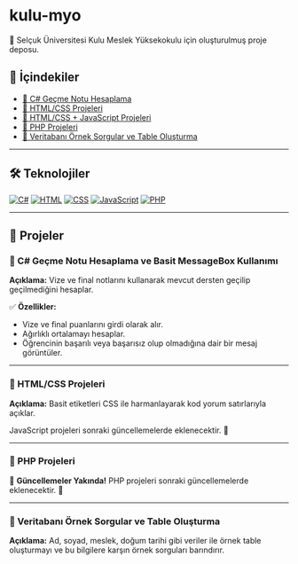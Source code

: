 # kulu-myo

📌 Selçuk Üniversitesi Kulu Meslek Yüksekokulu için oluşturulmuş proje deposu.

## 📜 İçindekiler
- [🔹 C# Geçme Notu Hesaplama](#-c-geçme-notu-hesaplama-ve-basit-messagebox-kullanımı)
- [🔹 HTML/CSS Projeleri](#-htmlcss-projeleri)
- [🔹 HTML/CSS + JavaScript Projeleri](#-htmlcss--javascript-projeleri)
- [🔹 PHP Projeleri](#-php-projeleri)
- [🔹 Veritabanı Örnek Sorgular ve Table Oluşturma](#veritabanı-örnek-sorgular-ve-table-oluşturma)
---

## 🛠 Teknolojiler

[![C#](https://img.shields.io/badge/C%23-%23239120.svg?style=for-the-badge&logo=c-sharp&logoColor=white)](https://learn.microsoft.com/en-us/dotnet/csharp/)
[![HTML](https://img.shields.io/badge/HTML-%23E34F26.svg?style=for-the-badge&logo=html5&logoColor=white)](https://developer.mozilla.org/en-US/docs/Web/HTML)
[![CSS](https://img.shields.io/badge/CSS-%231572B6.svg?style=for-the-badge&logo=css3&logoColor=white)](https://developer.mozilla.org/en-US/docs/Web/CSS)
[![JavaScript](https://img.shields.io/badge/JavaScript-%23F7DF1E.svg?style=for-the-badge&logo=javascript&logoColor=black)](https://developer.mozilla.org/en-US/docs/Web/JavaScript)
[![PHP](https://img.shields.io/badge/PHP-%23777BB4.svg?style=for-the-badge&logo=php&logoColor=white)](https://www.php.net/)

---

## 📌 Projeler

### 🔹 C# Geçme Notu Hesaplama ve Basit MessageBox Kullanımı

**Açıklama:** Vize ve final notlarını kullanarak mevcut dersten geçilip geçilmediğini hesaplar.

✅ **Özellikler:**
- Vize ve final puanlarını girdi olarak alır.
- Ağırlıklı ortalamayı hesaplar.
- Öğrencinin başarılı veya başarısız olup olmadığına dair bir mesaj görüntüler.


---

### 🔹 HTML/CSS Projeleri

**Açıklama:** Basit etiketleri CSS ile harmanlayarak kod yorum satırlarıyla açıklar.

JavaScript projeleri sonraki güncellemelerde eklenecektir. 🚀

---

### 🔹 PHP Projeleri

📌 **Güncellemeler Yakında!** PHP projeleri sonraki güncellemelerde eklenecektir. 🚀

---

### 🔹 Veritabanı Örnek Sorgular ve Table Oluşturma

**Açıklama:** Ad, soyad, meslek, doğum tarihi gibi veriler ile örnek table oluşturmayı ve bu bilgilere karşın örnek sorguları barındırır.


